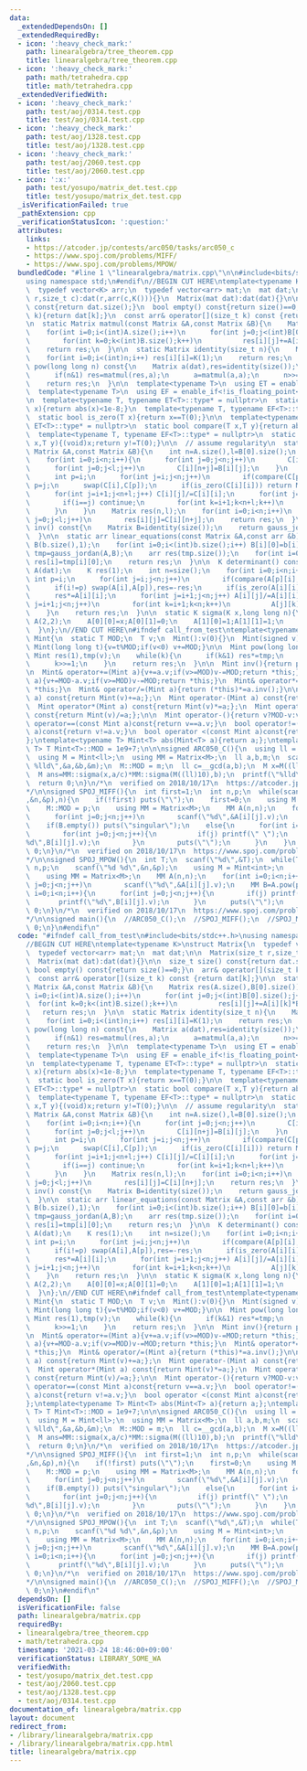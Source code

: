```yaml
---
data:
  _extendedDependsOn: []
  _extendedRequiredBy:
  - icon: ':heavy_check_mark:'
    path: linearalgebra/tree_theorem.cpp
    title: linearalgebra/tree_theorem.cpp
  - icon: ':heavy_check_mark:'
    path: math/tetrahedra.cpp
    title: math/tetrahedra.cpp
  _extendedVerifiedWith:
  - icon: ':heavy_check_mark:'
    path: test/aoj/0314.test.cpp
    title: test/aoj/0314.test.cpp
  - icon: ':heavy_check_mark:'
    path: test/aoj/1328.test.cpp
    title: test/aoj/1328.test.cpp
  - icon: ':heavy_check_mark:'
    path: test/aoj/2060.test.cpp
    title: test/aoj/2060.test.cpp
  - icon: ':x:'
    path: test/yosupo/matrix_det.test.cpp
    title: test/yosupo/matrix_det.test.cpp
  _isVerificationFailed: true
  _pathExtension: cpp
  _verificationStatusIcon: ':question:'
  attributes:
    links:
    - https://atcoder.jp/contests/arc050/tasks/arc050_c
    - https://www.spoj.com/problems/MIFF/
    - https://www.spoj.com/problems/MPOW/
  bundledCode: "#line 1 \"linearalgebra/matrix.cpp\"\n\n#include<bits/stdc++.h>\n\
    using namespace std;\n#endif\n//BEGIN CUT HERE\ntemplate<typename K>\nstruct Matrix{\n\
    \  typedef vector<K> arr;\n  typedef vector<arr> mat;\n  mat dat;\n\n  Matrix(size_t\
    \ r,size_t c):dat(r,arr(c,K())){}\n  Matrix(mat dat):dat(dat){}\n\n  size_t size()\
    \ const{return dat.size();}\n  bool empty() const{return size()==0;}\n  arr& operator[](size_t\
    \ k){return dat[k];}\n  const arr& operator[](size_t k) const {return dat[k];}\n\
    \n  static Matrix matmul(const Matrix &A,const Matrix &B){\n    Matrix res(A.size(),B[0].size());\n\
    \    for(int i=0;i<(int)A.size();i++)\n      for(int j=0;j<(int)B[0].size();j++)\n\
    \        for(int k=0;k<(int)B.size();k++)\n          res[i][j]+=A[i][k]*B[k][j];\n\
    \    return res;\n  }\n\n  static Matrix identity(size_t n){\n    Matrix res(n,n);\n\
    \    for(int i=0;i<(int)n;i++) res[i][i]=K(1);\n    return res;\n  }\n\n  Matrix\
    \ pow(long long n) const{\n    Matrix a(dat),res=identity(size());\n    while(n){\n\
    \      if(n&1) res=matmul(res,a);\n      a=matmul(a,a);\n      n>>=1;\n    }\n\
    \    return res;\n  }\n\n  template<typename T>\n  using ET = enable_if<is_floating_point<T>::value>;\n\
    \  template<typename T>\n  using EF = enable_if<!is_floating_point<T>::value>;\n\
    \n  template<typename T, typename ET<T>::type* = nullptr>\n  static bool is_zero(T\
    \ x){return abs(x)<1e-8;}\n  template<typename T, typename EF<T>::type* = nullptr>\n\
    \  static bool is_zero(T x){return x==T(0);}\n\n  template<typename T, typename\
    \ ET<T>::type* = nullptr>\n  static bool compare(T x,T y){return abs(x)<abs(y);}\n\
    \  template<typename T, typename EF<T>::type* = nullptr>\n  static bool compare(T\
    \ x,T y){(void)x;return y!=T(0);}\n\n  // assume regularity\n  static Matrix gauss_jordan(const\
    \ Matrix &A,const Matrix &B){\n    int n=A.size(),l=B[0].size();\n    Matrix C(n,n+l);\n\
    \    for(int i=0;i<n;i++){\n      for(int j=0;j<n;j++)\n        C[i][j]=A[i][j];\n\
    \      for(int j=0;j<l;j++)\n        C[i][n+j]=B[i][j];\n    }\n    for(int i=0;i<n;i++){\n\
    \      int p=i;\n      for(int j=i;j<n;j++)\n        if(compare(C[p][i],C[j][i]))\
    \ p=j;\n      swap(C[i],C[p]);\n      if(is_zero(C[i][i])) return Matrix(0,0);\n\
    \      for(int j=i+1;j<n+l;j++) C[i][j]/=C[i][i];\n      for(int j=0;j<n;j++){\n\
    \        if(i==j) continue;\n        for(int k=i+1;k<n+l;k++)\n          C[j][k]-=C[j][i]*C[i][k];\n\
    \      }\n    }\n    Matrix res(n,l);\n    for(int i=0;i<n;i++)\n      for(int\
    \ j=0;j<l;j++)\n        res[i][j]=C[i][n+j];\n    return res;\n  }\n\n  Matrix\
    \ inv() const{\n    Matrix B=identity(size());\n    return gauss_jordan(*this,B);\n\
    \  }\n\n  static arr linear_equations(const Matrix &A,const arr &b){\n    Matrix\
    \ B(b.size(),1);\n    for(int i=0;i<(int)b.size();i++) B[i][0]=b[i];\n    Matrix\
    \ tmp=gauss_jordan(A,B);\n    arr res(tmp.size());\n    for(int i=0;i<(int)tmp.size();i++)\
    \ res[i]=tmp[i][0];\n    return res;\n  }\n\n  K determinant() const{\n    Matrix\
    \ A(dat);\n    K res(1);\n    int n=size();\n    for(int i=0;i<n;i++){\n     \
    \ int p=i;\n      for(int j=i;j<n;j++)\n        if(compare(A[p][i],A[j][i])) p=j;\n\
    \      if(i!=p) swap(A[i],A[p]),res=-res;\n      if(is_zero(A[i][i])) return K(0);\n\
    \      res*=A[i][i];\n      for(int j=i+1;j<n;j++) A[i][j]/=A[i][i];\n      for(int\
    \ j=i+1;j<n;j++)\n        for(int k=i+1;k<n;k++)\n          A[j][k]-=A[j][i]*A[i][k];\n\
    \    }\n    return res;\n  }\n\n  static K sigma(K x,long long n){\n    Matrix\
    \ A(2,2);\n    A[0][0]=x;A[0][1]=0;\n    A[1][0]=1;A[1][1]=1;\n    return A.pow(n)[1][0];\n\
    \  }\n};\n//END CUT HERE\n#ifndef call_from_test\ntemplate<typename T>\nstruct\
    \ Mint{\n  static T MOD;\n  T v;\n  Mint():v(0){}\n  Mint(signed v):v(v){}\n \
    \ Mint(long long t){v=t%MOD;if(v<0) v+=MOD;}\n\n  Mint pow(long long k){\n   \
    \ Mint res(1),tmp(v);\n    while(k){\n      if(k&1) res*=tmp;\n      tmp*=tmp;\n\
    \      k>>=1;\n    }\n    return res;\n  }\n\n  Mint inv(){return pow(MOD-2);}\n\
    \n  Mint& operator+=(Mint a){v+=a.v;if(v>=MOD)v-=MOD;return *this;}\n  Mint& operator-=(Mint\
    \ a){v+=MOD-a.v;if(v>=MOD)v-=MOD;return *this;}\n  Mint& operator*=(Mint a){v=1LL*v*a.v%MOD;return\
    \ *this;}\n  Mint& operator/=(Mint a){return (*this)*=a.inv();}\n\n  Mint operator+(Mint\
    \ a) const{return Mint(v)+=a;};\n  Mint operator-(Mint a) const{return Mint(v)-=a;};\n\
    \  Mint operator*(Mint a) const{return Mint(v)*=a;};\n  Mint operator/(Mint a)\
    \ const{return Mint(v)/=a;};\n\n  Mint operator-(){return v?MOD-v:v;}\n\n  bool\
    \ operator==(const Mint a)const{return v==a.v;}\n  bool operator!=(const Mint\
    \ a)const{return v!=a.v;}\n  bool operator <(const Mint a)const{return v <a.v;};\n\
    };\ntemplate<typename T> Mint<T> abs(Mint<T> a){return a;};\ntemplate<typename\
    \ T> T Mint<T>::MOD = 1e9+7;\n\n\nsigned ARC050_C(){\n  using ll = long long;\n\
    \  using M = Mint<ll>;\n  using MM = Matrix<M>;\n  ll a,b,m;\n  scanf(\"%lld %lld\
    \ %lld\",&a,&b,&m);\n  M::MOD = m;\n  ll c=__gcd(a,b);\n  M x=M((ll)10).pow(c);\n\
    \  M ans=MM::sigma(x,a/c)*MM::sigma(M((ll)10),b);\n  printf(\"%lld\\n\",ans.v);\n\
    \  return 0;\n}\n/*\n  verified on 2018/10/17\n  https://atcoder.jp/contests/arc050/tasks/arc050_c\n\
    */\n\nsigned SPOJ_MIFF(){\n  int first=1;\n  int n,p;\n  while(scanf(\"%d %d\"\
    ,&n,&p),n){\n    if(!first) puts(\"\");\n    first=0;\n    using M = Mint<int>;\n\
    \    M::MOD = p;\n    using MM = Matrix<M>;\n    MM A(n,n);\n    for(int i=0;i<n;i++)\n\
    \      for(int j=0;j<n;j++)\n        scanf(\"%d\",&A[i][j].v);\n    MM B=A.inv();\n\
    \    if(B.empty()) puts(\"singular\");\n    else{\n      for(int i=0;i<n;i++){\n\
    \        for(int j=0;j<n;j++){\n          if(j) printf(\" \");\n          printf(\"\
    %d\",B[i][j].v);\n        }\n        puts(\"\");\n      }\n    }\n  }\n  return\
    \ 0;\n}\n/*\n  verified on 2018/10/17\n  https://www.spoj.com/problems/MIFF/\n\
    */\n\nsigned SPOJ_MPOW(){\n  int T;\n  scanf(\"%d\",&T);\n  while(T--){\n    int\
    \ n,p;\n    scanf(\"%d %d\",&n,&p);\n    using M = Mint<int>;\n    M::MOD = 1e9+7;\n\
    \    using MM = Matrix<M>;\n    MM A(n,n);\n    for(int i=0;i<n;i++)\n      for(int\
    \ j=0;j<n;j++)\n        scanf(\"%d\",&A[i][j].v);\n    MM B=A.pow(p);\n    for(int\
    \ i=0;i<n;i++){\n      for(int j=0;j<n;j++){\n        if(j) printf(\" \");\n \
    \       printf(\"%d\",B[i][j].v);\n      }\n      puts(\"\");\n    }\n  }\n  return\
    \ 0;\n}\n/*\n  verified on 2018/10/17\n  https://www.spoj.com/problems/MPOW/\n\
    */\n\nsigned main(){\n  //ARC050_C();\n  //SPOJ_MIFF();\n  //SPOJ_MPOW();\n  return\
    \ 0;\n}\n#endif\n"
  code: "#ifndef call_from_test\n#include<bits/stdc++.h>\nusing namespace std;\n#endif\n\
    //BEGIN CUT HERE\ntemplate<typename K>\nstruct Matrix{\n  typedef vector<K> arr;\n\
    \  typedef vector<arr> mat;\n  mat dat;\n\n  Matrix(size_t r,size_t c):dat(r,arr(c,K())){}\n\
    \  Matrix(mat dat):dat(dat){}\n\n  size_t size() const{return dat.size();}\n \
    \ bool empty() const{return size()==0;}\n  arr& operator[](size_t k){return dat[k];}\n\
    \  const arr& operator[](size_t k) const {return dat[k];}\n\n  static Matrix matmul(const\
    \ Matrix &A,const Matrix &B){\n    Matrix res(A.size(),B[0].size());\n    for(int\
    \ i=0;i<(int)A.size();i++)\n      for(int j=0;j<(int)B[0].size();j++)\n      \
    \  for(int k=0;k<(int)B.size();k++)\n          res[i][j]+=A[i][k]*B[k][j];\n \
    \   return res;\n  }\n\n  static Matrix identity(size_t n){\n    Matrix res(n,n);\n\
    \    for(int i=0;i<(int)n;i++) res[i][i]=K(1);\n    return res;\n  }\n\n  Matrix\
    \ pow(long long n) const{\n    Matrix a(dat),res=identity(size());\n    while(n){\n\
    \      if(n&1) res=matmul(res,a);\n      a=matmul(a,a);\n      n>>=1;\n    }\n\
    \    return res;\n  }\n\n  template<typename T>\n  using ET = enable_if<is_floating_point<T>::value>;\n\
    \  template<typename T>\n  using EF = enable_if<!is_floating_point<T>::value>;\n\
    \n  template<typename T, typename ET<T>::type* = nullptr>\n  static bool is_zero(T\
    \ x){return abs(x)<1e-8;}\n  template<typename T, typename EF<T>::type* = nullptr>\n\
    \  static bool is_zero(T x){return x==T(0);}\n\n  template<typename T, typename\
    \ ET<T>::type* = nullptr>\n  static bool compare(T x,T y){return abs(x)<abs(y);}\n\
    \  template<typename T, typename EF<T>::type* = nullptr>\n  static bool compare(T\
    \ x,T y){(void)x;return y!=T(0);}\n\n  // assume regularity\n  static Matrix gauss_jordan(const\
    \ Matrix &A,const Matrix &B){\n    int n=A.size(),l=B[0].size();\n    Matrix C(n,n+l);\n\
    \    for(int i=0;i<n;i++){\n      for(int j=0;j<n;j++)\n        C[i][j]=A[i][j];\n\
    \      for(int j=0;j<l;j++)\n        C[i][n+j]=B[i][j];\n    }\n    for(int i=0;i<n;i++){\n\
    \      int p=i;\n      for(int j=i;j<n;j++)\n        if(compare(C[p][i],C[j][i]))\
    \ p=j;\n      swap(C[i],C[p]);\n      if(is_zero(C[i][i])) return Matrix(0,0);\n\
    \      for(int j=i+1;j<n+l;j++) C[i][j]/=C[i][i];\n      for(int j=0;j<n;j++){\n\
    \        if(i==j) continue;\n        for(int k=i+1;k<n+l;k++)\n          C[j][k]-=C[j][i]*C[i][k];\n\
    \      }\n    }\n    Matrix res(n,l);\n    for(int i=0;i<n;i++)\n      for(int\
    \ j=0;j<l;j++)\n        res[i][j]=C[i][n+j];\n    return res;\n  }\n\n  Matrix\
    \ inv() const{\n    Matrix B=identity(size());\n    return gauss_jordan(*this,B);\n\
    \  }\n\n  static arr linear_equations(const Matrix &A,const arr &b){\n    Matrix\
    \ B(b.size(),1);\n    for(int i=0;i<(int)b.size();i++) B[i][0]=b[i];\n    Matrix\
    \ tmp=gauss_jordan(A,B);\n    arr res(tmp.size());\n    for(int i=0;i<(int)tmp.size();i++)\
    \ res[i]=tmp[i][0];\n    return res;\n  }\n\n  K determinant() const{\n    Matrix\
    \ A(dat);\n    K res(1);\n    int n=size();\n    for(int i=0;i<n;i++){\n     \
    \ int p=i;\n      for(int j=i;j<n;j++)\n        if(compare(A[p][i],A[j][i])) p=j;\n\
    \      if(i!=p) swap(A[i],A[p]),res=-res;\n      if(is_zero(A[i][i])) return K(0);\n\
    \      res*=A[i][i];\n      for(int j=i+1;j<n;j++) A[i][j]/=A[i][i];\n      for(int\
    \ j=i+1;j<n;j++)\n        for(int k=i+1;k<n;k++)\n          A[j][k]-=A[j][i]*A[i][k];\n\
    \    }\n    return res;\n  }\n\n  static K sigma(K x,long long n){\n    Matrix\
    \ A(2,2);\n    A[0][0]=x;A[0][1]=0;\n    A[1][0]=1;A[1][1]=1;\n    return A.pow(n)[1][0];\n\
    \  }\n};\n//END CUT HERE\n#ifndef call_from_test\ntemplate<typename T>\nstruct\
    \ Mint{\n  static T MOD;\n  T v;\n  Mint():v(0){}\n  Mint(signed v):v(v){}\n \
    \ Mint(long long t){v=t%MOD;if(v<0) v+=MOD;}\n\n  Mint pow(long long k){\n   \
    \ Mint res(1),tmp(v);\n    while(k){\n      if(k&1) res*=tmp;\n      tmp*=tmp;\n\
    \      k>>=1;\n    }\n    return res;\n  }\n\n  Mint inv(){return pow(MOD-2);}\n\
    \n  Mint& operator+=(Mint a){v+=a.v;if(v>=MOD)v-=MOD;return *this;}\n  Mint& operator-=(Mint\
    \ a){v+=MOD-a.v;if(v>=MOD)v-=MOD;return *this;}\n  Mint& operator*=(Mint a){v=1LL*v*a.v%MOD;return\
    \ *this;}\n  Mint& operator/=(Mint a){return (*this)*=a.inv();}\n\n  Mint operator+(Mint\
    \ a) const{return Mint(v)+=a;};\n  Mint operator-(Mint a) const{return Mint(v)-=a;};\n\
    \  Mint operator*(Mint a) const{return Mint(v)*=a;};\n  Mint operator/(Mint a)\
    \ const{return Mint(v)/=a;};\n\n  Mint operator-(){return v?MOD-v:v;}\n\n  bool\
    \ operator==(const Mint a)const{return v==a.v;}\n  bool operator!=(const Mint\
    \ a)const{return v!=a.v;}\n  bool operator <(const Mint a)const{return v <a.v;};\n\
    };\ntemplate<typename T> Mint<T> abs(Mint<T> a){return a;};\ntemplate<typename\
    \ T> T Mint<T>::MOD = 1e9+7;\n\n\nsigned ARC050_C(){\n  using ll = long long;\n\
    \  using M = Mint<ll>;\n  using MM = Matrix<M>;\n  ll a,b,m;\n  scanf(\"%lld %lld\
    \ %lld\",&a,&b,&m);\n  M::MOD = m;\n  ll c=__gcd(a,b);\n  M x=M((ll)10).pow(c);\n\
    \  M ans=MM::sigma(x,a/c)*MM::sigma(M((ll)10),b);\n  printf(\"%lld\\n\",ans.v);\n\
    \  return 0;\n}\n/*\n  verified on 2018/10/17\n  https://atcoder.jp/contests/arc050/tasks/arc050_c\n\
    */\n\nsigned SPOJ_MIFF(){\n  int first=1;\n  int n,p;\n  while(scanf(\"%d %d\"\
    ,&n,&p),n){\n    if(!first) puts(\"\");\n    first=0;\n    using M = Mint<int>;\n\
    \    M::MOD = p;\n    using MM = Matrix<M>;\n    MM A(n,n);\n    for(int i=0;i<n;i++)\n\
    \      for(int j=0;j<n;j++)\n        scanf(\"%d\",&A[i][j].v);\n    MM B=A.inv();\n\
    \    if(B.empty()) puts(\"singular\");\n    else{\n      for(int i=0;i<n;i++){\n\
    \        for(int j=0;j<n;j++){\n          if(j) printf(\" \");\n          printf(\"\
    %d\",B[i][j].v);\n        }\n        puts(\"\");\n      }\n    }\n  }\n  return\
    \ 0;\n}\n/*\n  verified on 2018/10/17\n  https://www.spoj.com/problems/MIFF/\n\
    */\n\nsigned SPOJ_MPOW(){\n  int T;\n  scanf(\"%d\",&T);\n  while(T--){\n    int\
    \ n,p;\n    scanf(\"%d %d\",&n,&p);\n    using M = Mint<int>;\n    M::MOD = 1e9+7;\n\
    \    using MM = Matrix<M>;\n    MM A(n,n);\n    for(int i=0;i<n;i++)\n      for(int\
    \ j=0;j<n;j++)\n        scanf(\"%d\",&A[i][j].v);\n    MM B=A.pow(p);\n    for(int\
    \ i=0;i<n;i++){\n      for(int j=0;j<n;j++){\n        if(j) printf(\" \");\n \
    \       printf(\"%d\",B[i][j].v);\n      }\n      puts(\"\");\n    }\n  }\n  return\
    \ 0;\n}\n/*\n  verified on 2018/10/17\n  https://www.spoj.com/problems/MPOW/\n\
    */\n\nsigned main(){\n  //ARC050_C();\n  //SPOJ_MIFF();\n  //SPOJ_MPOW();\n  return\
    \ 0;\n}\n#endif\n"
  dependsOn: []
  isVerificationFile: false
  path: linearalgebra/matrix.cpp
  requiredBy:
  - linearalgebra/tree_theorem.cpp
  - math/tetrahedra.cpp
  timestamp: '2021-03-24 18:46:00+09:00'
  verificationStatus: LIBRARY_SOME_WA
  verifiedWith:
  - test/yosupo/matrix_det.test.cpp
  - test/aoj/2060.test.cpp
  - test/aoj/1328.test.cpp
  - test/aoj/0314.test.cpp
documentation_of: linearalgebra/matrix.cpp
layout: document
redirect_from:
- /library/linearalgebra/matrix.cpp
- /library/linearalgebra/matrix.cpp.html
title: linearalgebra/matrix.cpp
---
```

